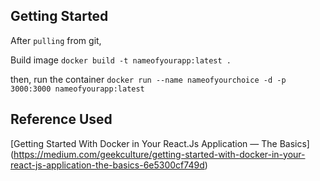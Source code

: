 ## Getting Started

After `pulling` from git,

Build image `docker build -t nameofyourapp:latest .`

then, run the container `docker run --name nameofyourchoice -d -p 3000:3000 nameofyourapp:latest`

## Reference Used

[Getting Started With Docker in Your React.Js Application — The Basics] (https://medium.com/geekculture/getting-started-with-docker-in-your-react-js-application-the-basics-6e5300cf749d)

